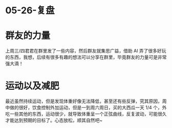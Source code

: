 # 05-26-复盘


# 群友的力量
上周三/四君君在群里发了一些内容，然后群友就集思广益，借助 AI 弄了很多好玩的东西，我想，后续有很多有趣的想法可以分享在群里，毕竟群友的力量可是非常强大滴！

# 运动以及减肥
最近虽然持续运动，但是发现体重好像无法降低，甚至还有些反弹，究其原因，周中做的很好，饮食控制外加运动，但是一到周六周日，买的大西瓜一天 1/4 个，外吃一些其他的东西，运动很少，就导致体重呈一个正弦曲线，反复波动，可能很久才能达到预期的目标了。心态放松，顺其自然吧~
